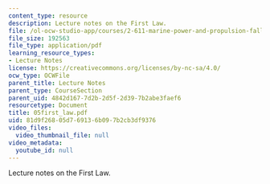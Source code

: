 ```yaml
---
content_type: resource
description: Lecture notes on the First Law.
file: /ol-ocw-studio-app/courses/2-611-marine-power-and-propulsion-fall-2006/81d9f26805d769136b097b2cb3df9376_05first_law.pdf
file_size: 192563
file_type: application/pdf
learning_resource_types:
- Lecture Notes
license: https://creativecommons.org/licenses/by-nc-sa/4.0/
ocw_type: OCWFile
parent_title: Lecture Notes
parent_type: CourseSection
parent_uid: 4842d167-7d2b-2d5f-2d39-7b2abe3faef6
resourcetype: Document
title: 05first_law.pdf
uid: 81d9f268-05d7-6913-6b09-7b2cb3df9376
video_files:
  video_thumbnail_file: null
video_metadata:
  youtube_id: null
---
```

Lecture notes on the First Law.